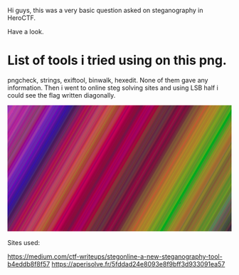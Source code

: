 Hi guys, this was a very basic question asked on steganography in HeroCTF.

Have a look.

# List of tools i tried using on this png.
pngcheck, strings, exiftool, binwalk, hexedit. None of them gave any information. 
Then i went to online steg solving sites and using LSB half i could see the flag written diagonally.

![colorz.png](colorz.png)

Sites used:

https://medium.com/ctf-writeups/stegonline-a-new-steganography-tool-b4eddb8f8f57
https://aperisolve.fr/5fddad24e8093e8f9bff3d933091ea57
